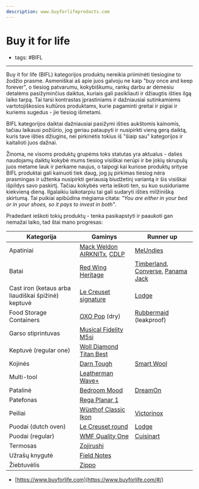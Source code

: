 ```yaml
---
description: www.buyforlifeproducts.com
---
```


# Buy it for life

* tags: #BIFL

***

Buy it for life (BIFL) kategorijos produktų nereikia priiminėti tiesiogine to žodžio prasme. Asmeniškai aš apie juos galvoju ne kaip "buy once and keep forever", o tiesiog patvarumu, kokybiškumu, rankų darbu ar dėmesiu detalėms pasižyminčius daiktus, kuriais gali pasikliauti ir džiaugtis išties ilgą laiko tarpą. Tai tarsi kontrastas įprastiniams ir dažniausiai sutinkamiems vartotojiškosios kultūros produktams, kurie pagaminti greitai ir pigiai ir kuriems sugedus - jie tiesiog išmetami.

BIFL kategorijos daiktai dažniausiai pasižymi išties aukštomis kainomis, tačiau laikausi požiūrio, jog geriau pataupyti ir nusipirkti vieną gerą daiktą, kuris tave išties džiugins, nei pirkinėtis tokius iš "šiaip sau" kategorijos ir kaitalioti juos dažnai.

Žinoma, ne visoms produktų grupėms toks statutas yra aktualus - dalies naudojamų daiktų kokybė mums tiesiog visiškai nerūpi ir be jokių skrupulų juos metame lauk ir perkame naujus, o taipogi kai kuriose produktų srityse BIFL produktai gali kainuoti tiek daug, jog jų pirkimas tiesiog nėra prasmingas ir užtenka nusipirkti geriausią biudžetinį variantą ir šis visiškai išpildys savo paskirtį. Tačiau kokybės verta ieškoti ten, su kuo susiduriame kiekvieną dieną. Ilgalaikiu laikotarpiu tai gali sudaryti išties milžinišką skirtumą. Tai puikiai apibūdina mėgiama citata: _"You are either in your bed or in your shoes, so it pays to invest in both"_.

Pradedant ieškoti tokių produktų - tenka pasikapstyti ir paaukoti gan nemažai laiko, tad štai mano progresas:

| Kategorija                                         | Gaminys                                                                                                                                  | Runner up                                                                                                                                                                                                                                                                                                                                                                                                                        |
| -------------------------------------------------- | ---------------------------------------------------------------------------------------------------------------------------------------- | -------------------------------------------------------------------------------------------------------------------------------------------------------------------------------------------------------------------------------------------------------------------------------------------------------------------------------------------------------------------------------------------------------------------------------- |
| Apatiniai                                          | [Mack Weldon AIRKNITx](https://mackweldon.com/collections/boxer-briefs/products/3-pack-airknitx-boxer-briefs), [CDLP](https://cdlp.com/) | [MeUndies](https://www.meundies.com/products/boxer-brief)                                                                                                                                                                                                                                                                                                                                                                        |
| Batai                                              | [Red Wing Heritage](https://www.redwingheritage.eu/eu/EUR/footwear)                                                                      | [Timberland](https://www.timberland.co.uk/shop/en/tbl-uk/men-footwear), [Converse](https://www.converse.com/dk/en/products/converse/men/sneakers/all-sneakers?lang=en\_DK\&pmid=AllOrderable-AllComingSoon-products-promotion\&pmpt=PROMOTION\_PRODUCT\_TYPE\_QUALIFYING\&prefn1=materialMulti\&prefv1=Leather\&srule=price-high-to-low\&start=0\&sz=32), [Panama Jack](https://www.panamajackshop.com/uk/en/man/footwear/shoes) |
| Cast iron (ketaus arba liaudiškai špižinė) keptuvė | [Le Creuset signature](https://www.lecreuset.com/signature-skillet)                                                                      | [Lodge](https://www.lodgemfg.com/product/chef-collection-skillet)                                                                                                                                                                                                                                                                                                                                                                |
| Food Storage Containers                            | [OXO Pop](https://www.oxo.com/categories/cleaning-organization/kitchen/pop-containers.html) (dry)                                        | [Rubbermaid](https://www.amazon.com/gp/product/B01JCNEIC6/ref=as\_li\_qf\_asin\_il\_tl?ie=UTF8\&tag=mrp01-20\&creative=9325\&linkCode=as2\&creativeASIN=B01JCNEIC6\&linkId=366673ffb16df80dc967166e57644e48) (leakproof)                                                                                                                                                                                                         |
| Garso stiprintuvas                                 | [Musical Fidelity M5si](https://www.musicalfidelity.com/products/m5series/m5si)                                                          |                                                                                                                                                                                                                                                                                                                                                                                                                                  |
| Keptuvė (regular one)                              | [Woll Diamond Titan Best](https://www.imperija.lt/lt/virtuves-indai/keptuves/woll-liejinio-keptuve-diamond-titan-best-2/?item=6436)      |                                                                                                                                                                                                                                                                                                                                                                                                                                  |
| Kojinės                                            | [Darn Tough](https://darntough.com/collections/mens-hike-trek/material-merino-wool)                                                      | [Smart Wool](https://www.smartwool.com/shop/mens-wool-socks-1)                                                                                                                                                                                                                                                                                                                                                                   |
| Multi-tool                                         | [Leatherman Wave+](https://www.leatherman.com/wave-10.html)                                                                              |                                                                                                                                                                                                                                                                                                                                                                                                                                  |
| Patalinė                                           | [Bedroom Mood](https://bedroommood.com/lt/egyptian-cotton-duvet-sets)                                                                    | [DreamOn](https://www.dreamonhome.lt/collections/comfort-collection)                                                                                                                                                                                                                                                                                                                                                             |
| Patefonas                                          | [Rega Planar 1](https://theaudiophileman.com/planar-1/)                                                                                  |                                                                                                                                                                                                                                                                                                                                                                                                                                  |
| Peiliai                                            | [Wüsthof Classic Ikon](https://www.wuesthof.com/en-lt/series/)                                                                           | [Victorinox](https://www.swissarmy.com/us/en/Products/Cutlery/Paring-Knives/c/CUT\_ParingKnives?ScrollPosition=0\&maxResults=30)                                                                                                                                                                                                                                                                                                 |
| Puodai (dutch oven)                                | [Le Creuset round](https://www.lecreuset.com/round-dutch-oven)                                                                           | [Lodge](https://www.amazon.com/Lodge-Enameled-Classic-Enamel-Island/dp/B000N501BK)                                                                                                                                                                                                                                                                                                                                               |
| Puodai (regular)                                   | [WMF Quality One](https://www.wmf.com/en/pots/pan-sets/kochgeschirr-set-4-teilig-quality-one-77414638.html)                              | [Cuisinart](https://www.cuisinart.com/shopping/cookware/stylish-cookware-sets/mcp-12n)                                                                                                                                                                                                                                                                                                                                           |
| Termosas                                           | [Zojirushi](https://www.zojirushi.com/app/category/vacuum-insulated-mugs-bottles)                                                        |                                                                                                                                                                                                                                                                                                                                                                                                                                  |
| Užrašų knygutė                                     | [Field Notes](https://fieldnotesbrand.com/products/expedition)                                                                           |                                                                                                                                                                                                                                                                                                                                                                                                                                  |
| Žiebtuvėlis                                        | [Zippo](http://zippo.lt/products/ziebtuveliai)                                                                                           |                                                                                                                                                                                                                                                                                                                                                                                                                                  |

* [https://www.buyforlife.com](https://www.buyforlife.com/#/)

